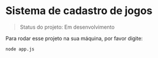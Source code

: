 # Sistema de cadastro de jogos

> Status do projeto: Em desenvolvimento

Para rodar esse projeto  na sua máquina, por favor digite:

```
node app.js
```

